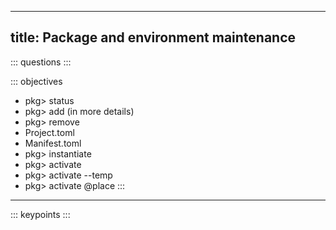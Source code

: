 
---
title: Package and environment maintenance
---

::: questions
:::

::: objectives
- pkg> status
- pkg> add (in more details)
- pkg> remove 
- Project.toml
- Manifest.toml
- pkg> instantiate
- pkg> activate
- pkg> activate --temp
- pkg> activate @place
:::

---

::: keypoints
:::

